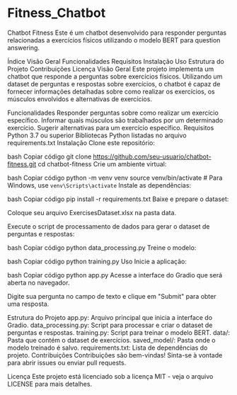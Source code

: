 # Fitness_Chatbot

Chatbot Fitness
Este é um chatbot desenvolvido para responder perguntas relacionadas a exercícios físicos utilizando o modelo BERT para question answering.

Índice
Visão Geral
Funcionalidades
Requisitos
Instalação
Uso
Estrutura do Projeto
Contribuições
Licença
Visão Geral
Este projeto implementa um chatbot que responde a perguntas sobre exercícios físicos. Utilizando um dataset de perguntas e respostas sobre exercícios, o chatbot é capaz de fornecer informações detalhadas sobre como realizar os exercícios, os músculos envolvidos e alternativas de exercícios.

Funcionalidades
Responder perguntas sobre como realizar um exercício específico.
Informar quais músculos são trabalhados por um determinado exercício.
Sugerir alternativas para um exercício específico.
Requisitos
Python 3.7 ou superior
Bibliotecas Python listadas no arquivo requirements.txt
Instalação
Clone este repositório:

bash
Copiar código
git clone https://github.com/seu-usuario/chatbot-fitness.git
cd chatbot-fitness
Crie um ambiente virtual:

bash
Copiar código
python -m venv venv
source venv/bin/activate  # Para Windows, use `venv\Scripts\activate`
Instale as dependências:

bash
Copiar código
pip install -r requirements.txt
Baixe e prepare o dataset:

Coloque seu arquivo ExercisesDataset.xlsx na pasta data.

Execute o script de processamento de dados para gerar o dataset de perguntas e respostas:

bash
Copiar código
python data_processing.py
Treine o modelo:

bash
Copiar código
python training.py
Uso
Inicie a aplicação:

bash
Copiar código
python app.py
Acesse a interface do Gradio que será aberta no navegador.

Digite sua pergunta no campo de texto e clique em "Submit" para obter uma resposta.

Estrutura do Projeto
app.py: Arquivo principal que inicia a interface do Gradio.
data_processing.py: Script para processar e criar o dataset de perguntas e respostas.
training.py: Script para treinar o modelo BERT.
data/: Pasta que contém o dataset de exercícios.
saved_model/: Pasta onde o modelo treinado é salvo.
requirements.txt: Lista de dependências do projeto.
Contribuições
Contribuições são bem-vindas! Sinta-se à vontade para abrir issues ou enviar pull requests.

Licença
Este projeto está licenciado sob a licença MIT - veja o arquivo LICENSE para mais detalhes.

